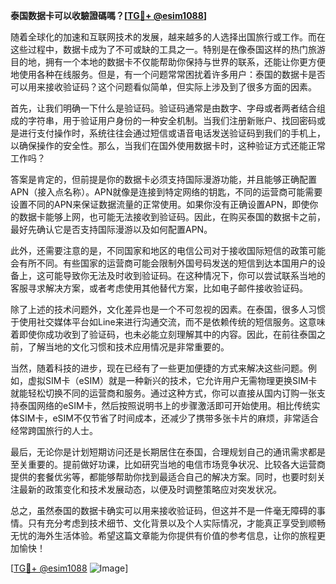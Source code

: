 **泰国数据卡可以收驗證碼嗎？[[TG💪+ @esim1088](https://t.me/s/esim1088)]**

随着全球化的加速和互联网技术的发展，越来越多的人选择出国旅行或工作。而在这些过程中，数据卡成为了不可或缺的工具之一。特别是在像泰国这样的热门旅游目的地，拥有一个本地的数据卡不仅能帮助你保持与世界的联系，还能让你更方便地使用各种在线服务。但是，有一个问题常常困扰着许多用户：泰国的数据卡是否可以用来接收验证码？这个问题看似简单，但实际上涉及到了很多方面的因素。

首先，让我们明确一下什么是验证码。验证码通常是由数字、字母或者两者结合组成的字符串，用于验证用户身份的一种安全机制。当我们注册新账户、找回密码或是进行支付操作时，系统往往会通过短信或语音电话发送验证码到我们的手机上，以确保操作的安全性。那么，当我们在国外使用数据卡时，这种验证方式还能正常工作吗？

答案是肯定的，但前提是你的数据卡必须支持国际漫游功能，并且能够正确配置APN（接入点名称）。APN就像是连接到特定网络的钥匙，不同的运营商可能需要设置不同的APN来保证数据流量的正常使用。如果你没有正确设置APN，即使你的数据卡能够上网，也可能无法接收到验证码。因此，在购买泰国的数据卡之前，最好先确认它是否支持国际漫游以及如何配置APN。

此外，还需要注意的是，不同国家和地区的电信公司对于接收国际短信的政策可能会有所不同。有些国家的运营商可能会限制外国号码发送的短信到达本国用户的设备上，这可能导致你无法及时收到验证码。在这种情况下，你可以尝试联系当地的客服寻求解决方案，或者考虑使用其他替代方案，比如电子邮件接收验证码。

除了上述的技术问题外，文化差异也是一个不可忽视的因素。在泰国，很多人习惯于使用社交媒体平台如Line来进行沟通交流，而不是依赖传统的短信服务。这意味着即使你成功收到了验证码，也未必能立刻理解其中的内容。因此，在前往泰国之前，了解当地的文化习惯和技术应用情况是非常重要的。

当然，随着科技的进步，现在已经有了一些更加便捷的方式来解决这些问题。例如，虚拟SIM卡（eSIM）就是一种新兴的技术，它允许用户无需物理更换SIM卡就能轻松切换不同的运营商和服务。通过这种方式，你可以直接从国内订购一张支持泰国网络的eSIM卡，然后按照说明书上的步骤激活即可开始使用。相比传统实体SIM卡，eSIM不仅节省了时间成本，还减少了携带多张卡片的麻烦，非常适合经常跨国旅行的人士。

最后，无论你是计划短期访问还是长期居住在泰国，合理规划自己的通讯需求都是至关重要的。提前做好功课，比如研究当地的电信市场竞争状况、比较各大运营商提供的套餐优劣等，都能够帮助你找到最适合自己的解决方案。同时，也要时刻关注最新的政策变化和技术发展动态，以便及时调整策略应对突发状况。

总之，虽然泰国的数据卡确实可以用来接收验证码，但这并不是一件毫无障碍的事情。只有充分考虑到技术细节、文化背景以及个人实际情况，才能真正享受到顺畅无忧的海外生活体验。希望这篇文章能为你提供有价值的参考信息，让你的旅程更加愉快！

[[TG💪+ @esim1088](https://t.me/s/esim1088) ![Image](https://i.postimg.cc/4NQfJmqS/Snipaste-2025-05-13-00-14-12.png)]